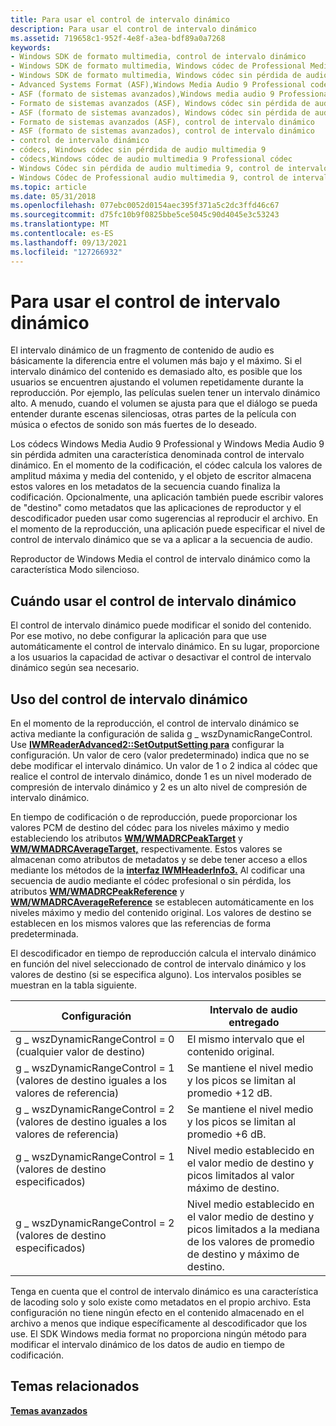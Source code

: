 ```yaml
---
title: Para usar el control de intervalo dinámico
description: Para usar el control de intervalo dinámico
ms.assetid: 719658c1-952f-4e8f-a3ea-bdf89a0a7268
keywords:
- Windows SDK de formato multimedia, control de intervalo dinámico
- Windows SDK de formato multimedia, Windows códec de Professional Media Audio 9
- Windows SDK de formato multimedia, Windows códec sin pérdida de audio multimedia 9
- Advanced Systems Format (ASF),Windows Media Audio 9 Professional codec
- ASF (formato de sistemas avanzados),Windows media audio 9 Professional códec
- Formato de sistemas avanzados (ASF), Windows códec sin pérdida de audio multimedia 9
- ASF (formato de sistemas avanzados), Windows códec sin pérdida de audio multimedia 9
- Formato de sistemas avanzados (ASF), control de intervalo dinámico
- ASF (formato de sistemas avanzados), control de intervalo dinámico
- control de intervalo dinámico
- códecs, Windows códec sin pérdida de audio multimedia 9
- códecs,Windows códec de audio multimedia 9 Professional códec
- Windows Códec sin pérdida de audio multimedia 9, control de intervalo dinámico
- Windows Códec de Professional audio multimedia 9, control de intervalo dinámico
ms.topic: article
ms.date: 05/31/2018
ms.openlocfilehash: 077ebc0052d0154aec395f371a5c2dc3ffd46c67
ms.sourcegitcommit: d75fc10b9f0825bbe5ce5045c90d4045e3c53243
ms.translationtype: MT
ms.contentlocale: es-ES
ms.lasthandoff: 09/13/2021
ms.locfileid: "127266932"
---
```

# <a name="to-use-dynamic-range-control"></a>Para usar el control de intervalo dinámico

El intervalo dinámico de un fragmento de contenido de audio es básicamente la diferencia entre el volumen más bajo y el máximo. Si el intervalo dinámico del contenido es demasiado alto, es posible que los usuarios se encuentren ajustando el volumen repetidamente durante la reproducción. Por ejemplo, las películas suelen tener un intervalo dinámico alto. A menudo, cuando el volumen se ajusta para que el diálogo se pueda entender durante escenas silenciosas, otras partes de la película con música o efectos de sonido son más fuertes de lo deseado.

Los códecs Windows Media Audio 9 Professional y Windows Media Audio 9 sin pérdida admiten una característica denominada control de intervalo dinámico. En el momento de la codificación, el códec calcula los valores de amplitud máxima y media del contenido, y el objeto de escritor almacena estos valores en los metadatos de la secuencia cuando finaliza la codificación. Opcionalmente, una aplicación también puede escribir valores de "destino" como metadatos que las aplicaciones de reproductor y el descodificador pueden usar como sugerencias al reproducir el archivo. En el momento de la reproducción, una aplicación puede especificar el nivel de control de intervalo dinámico que se va a aplicar a la secuencia de audio.

Reproductor de Windows Media el control de intervalo dinámico como la característica Modo silencioso.

## <a name="when-to-use-dynamic-range-control"></a>Cuándo usar el control de intervalo dinámico

El control de intervalo dinámico puede modificar el sonido del contenido. Por ese motivo, no debe configurar la aplicación para que use automáticamente el control de intervalo dinámico. En su lugar, proporcione a los usuarios la capacidad de activar o desactivar el control de intervalo dinámico según sea necesario.

## <a name="using-dynamic-range-control"></a>Uso del control de intervalo dinámico

En el momento de la reproducción, el control de intervalo dinámico se activa mediante la configuración de salida g \_ wszDynamicRangeControl. Use [**IWMReaderAdvanced2::SetOutputSetting para**](/previous-versions/windows/desktop/api/Wmsdkidl/nf-wmsdkidl-iwmreaderadvanced2-setoutputsetting) configurar la configuración. Un valor de cero (valor predeterminado) indica que no se debe modificar el intervalo dinámico. Un valor de 1 o 2 indica al códec que realice el control de intervalo dinámico, donde 1 es un nivel moderado de compresión de intervalo dinámico y 2 es un alto nivel de compresión de intervalo dinámico.

En tiempo de codificación o de reproducción, puede proporcionar los valores PCM de destino del códec para los niveles máximo y medio estableciendo los atributos [**WM/WMADRCPeakTarget**](wm-wmadrcpeaktarget.md) y [**WM/WMADRCAverageTarget,**](wm-wmadrcaveragetarget.md) respectivamente. Estos valores se almacenan como atributos de metadatos y se debe tener acceso a ellos mediante los métodos de la [**interfaz IWMHeaderInfo3.**](/previous-versions/windows/desktop/api/wmsdkidl/nn-wmsdkidl-iwmheaderinfo3) Al codificar una secuencia de audio mediante el códec profesional o sin pérdida, los atributos [**WM/WMADRCPeakReference**](wm-wmadrcpeakreference.md) y [**WM/WMADRCAverageReference**](wm-wmadrcaveragereference.md) se establecen automáticamente en los niveles máximo y medio del contenido original. Los valores de destino se establecen en los mismos valores que las referencias de forma predeterminada.

El descodificador en tiempo de reproducción calcula el intervalo dinámico en función del nivel seleccionado de control de intervalo dinámico y los valores de destino (si se especifica alguno). Los intervalos posibles se muestran en la tabla siguiente.



| Configuración                                                                | Intervalo de audio entregado                                                                                                     |
|-------------------------------------------------------------------------|------------------------------------------------------------------------------------------------------------------------------|
| g \_ wszDynamicRangeControl = 0 (cualquier valor de destino)                       | El mismo intervalo que el contenido original.                                                                                          |
| g \_ wszDynamicRangeControl = 1 (valores de destino iguales a los valores de referencia) | Se mantiene el nivel medio y los picos se limitan al promedio +12 dB.                                                    |
| g \_ wszDynamicRangeControl = 2 (valores de destino iguales a los valores de referencia) | Se mantiene el nivel medio y los picos se limitan al promedio +6 dB.                                                     |
| g \_ wszDynamicRangeControl = 1 (valores de destino especificados)                 | Nivel medio establecido en el valor medio de destino y picos limitados al valor máximo de destino.                                   |
| g \_ wszDynamicRangeControl = 2 (valores de destino especificados)                 | Nivel medio establecido en el valor medio de destino y picos limitados a la mediana de los valores de promedio de destino y máximo de destino. |



 

Tenga en cuenta que el control de intervalo dinámico es una característica de lacoding solo y solo existe como metadatos en el propio archivo. Esta configuración no tiene ningún efecto en el contenido almacenado en el archivo a menos que indique específicamente al descodificador que los use. El SDK Windows media format no proporciona ningún método para modificar el intervalo dinámico de los datos de audio en tiempo de codificación.

## <a name="related-topics"></a>Temas relacionados

<dl> <dt>

[**Temas avanzados**](advanced-topics.md)
</dt> </dl>

 

 




